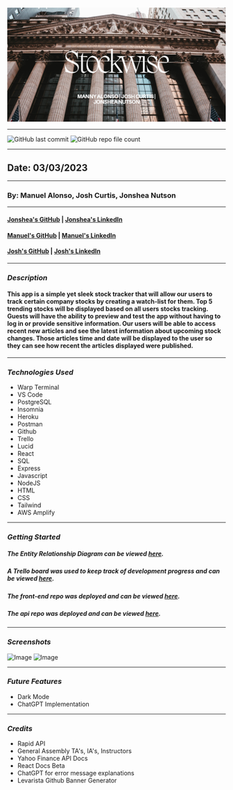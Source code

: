 ![Github Banner](/public/stockwise-cover.png)

---

![GitHub last commit](https://img.shields.io/github/last-commit/yuurierusan/stockwise-api)
![GitHub repo file count](https://img.shields.io/github/directory-file-count/yuurierusan/stockwise-api)

---

## Date: 03/03/2023

---

### By: Manuel Alonso, Josh Curtis, Jonshea Nutson

---

#### [Jonshea's GitHub](https://github.com/yuurierusan) | [Jonshea's LinkedIn](https://linkedin.com/jonshean)

#### [Manuel's GitHub](https://github.com/mannyaalonso) | [Manuel's LinkedIn](https://www.linkedin.com/in/mannyaalonso/)

#### [Josh's GitHub](https://github.com/jcurti2) | [Josh's LinkedIn](https://www.linkedin.com/in/josh-curtis08/)

---

### **_Description_**

#### This app is a simple yet sleek stock tracker that will allow our users to track certain company stocks by creating a watch-list for them. Top 5 trending stocks will be displayed based on all users stocks tracking. Guests will have the ability to preview and test the app without having to log in or provide sensitive information. Our users will be able to access recent new articles and see the latest information about upcoming stock changes. Those articles time and date will be displayed to the user so they can see how recent the articles displayed were published.

---

### **_Technologies Used_**

-   Warp Terminal
-   VS Code
-   PostgreSQL
-   Insomnia
-   Heroku
-   Postman
-   Github
-   Trello
-   Lucid
-   React
-   SQL
-   Express
-   Javascript
-   NodeJS
-   HTML
-   CSS
-   Tailwind
-   AWS Amplify

---

### **_Getting Started_**

##### The Entity Relationship Diagram can be viewed [here](https://lucid.app/lucidchart/315462c6-0466-440d-907f-cd580dc1488d/edit?invitationId=inv_20a33e59-ae06-4caf-9481-d88ff10fccb3).

##### A Trello board was used to keep track of development progress and can be viewed [here](https://trello.com/invite/b/06fLeV6s/ATTI27374953c40245948e35c36d9cb889a92573CD62/stocks).

##### The front-end repo was deployed and can be viewed [here](https://github.com/mannyaalonso/stockwise).

##### The api repo was deployed and can be viewed [here](https://github.com/yuurierusan/stockwise-api).

---

### **_Screenshots_**

![Image]()
![Image]()

---

### **_Future Features_**

-   Dark Mode
-   ChatGPT Implementation

---

### **_Credits_**

-   Rapid API
-   General Assembly TA's, IA's, Instructors
-   Yahoo Finance API Docs
-   React Docs Beta
-   ChatGPT for error message explanations
-   Levarista Github Banner Generator
